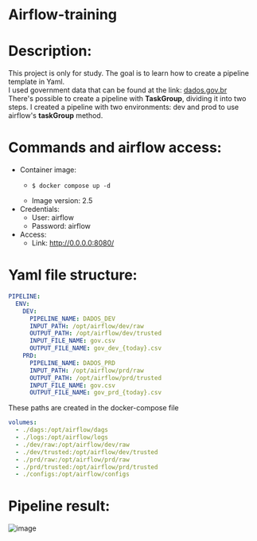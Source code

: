 # Airflow-training

# Description:
This project is only for study. The goal is to learn how to create a pipeline template in Yaml. <br>
I used government data that can be found at the link: [dados.gov.br](https://dados.gov.br/dados/conjuntos-dados/cadastro-nacional-da-pessoa-juridica---cnpj)<br>
There's possible to create a pipeline with **TaskGroup**, dividing it into two steps. I created a pipeline with two environments: dev and prod to use airflow's **taskGroup** method. 

# Commands and airflow access:
- Container image:
  - ```shell
    $ docker compose up -d
    ```
  - Image version: 2.5  
- Credentials:
  - User: airflow
  - Password: airflow 
- Access:
  - Link: http://0.0.0.0:8080/  

# Yaml file structure:
```yaml
PIPELINE:
  ENV:
    DEV:    
      PIPELINE_NAME: DADOS_DEV
      INPUT_PATH: /opt/airflow/dev/raw
      OUTPUT_PATH: /opt/airflow/dev/trusted
      INPUT_FILE_NAME: gov.csv
      OUTPUT_FILE_NAME: gov_dev_{today}.csv
    PRD:    
      PIPELINE_NAME: DADOS_PRD
      INPUT_PATH: /opt/airflow/prd/raw
      OUTPUT_PATH: /opt/airflow/prd/trusted
      INPUT_FILE_NAME: gov.csv
      OUTPUT_FILE_NAME: gov_prd_{today}.csv
```
These paths are created in the docker-compose file
```yaml
volumes:
  - ./dags:/opt/airflow/dags
  - ./logs:/opt/airflow/logs
  - ./dev/raw:/opt/airflow/dev/raw
  - ./dev/trusted:/opt/airflow/dev/trusted
  - ./prd/raw:/opt/airflow/prd/raw
  - ./prd/trusted:/opt/airflow/prd/trusted
  - ./configs:/opt/airflow/configs
```


# Pipeline result:
![image](https://github.com/heitordeep/Airflow-training/assets/17969551/b5fbd936-8f54-4197-9535-26aff0c01aa7)
